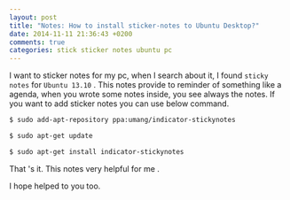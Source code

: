 ```yaml
---
layout: post
title: "Notes: How to install sticker-notes to Ubuntu Desktop?"
date: 2014-11-11 21:36:43 +0200
comments: true
categories: stick sticker notes ubuntu pc 
---
```


I want to sticker notes for my pc, when I search about it, I found `sticky notes` for `Ubuntu 13.10` .
This notes provide to reminder of something like a agenda, when you wrote some notes inside, 
you see always the notes. If you want to add sticker notes you can use below command.
   
```bash
$ sudo add-apt-repository ppa:umang/indicator-stickynotes
```   

```bash
$ sudo apt-get update
```

```bash
$ sudo apt-get install indicator-stickynotes
```

That 's it. This notes very helpful for me .

I hope helped to you too.